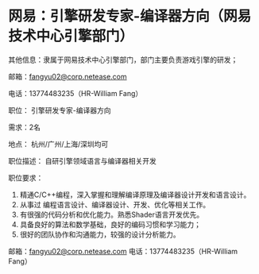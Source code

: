 # 网易：引擎研发专家-编译器方向（网易技术中心引擎部门）

其他信息：隶属于网易技术中心引擎部门，部门主要负责游戏引擎的研发；

邮箱：fangyu02@corp.netease.com

电话：13774483235（HR-William Fang）

职位：
引擎研发专家-编译器方向

需求：2名

地点：
杭州/广州/上海/深圳均可

职位描述：
自研引擎领域语言与编译器相关开发

职位要求：
1. 精通C/C++编程，深入掌握和理解编译原理及编译器设计开发和语言设计。
2. 从事过 编程语言设计、编译器设计、开发、优化等相关工作。
3. 有很强的代码分析和优化能力。熟悉Shader语言开发优先。
4. 具备良好的算法和数学基础，良好的编码习惯和学习能力；
5. 很好的团队协作和沟通能力，较强的设计分析能力。

邮箱：fangyu02@corp.netease.com
​
电话：13774483235（HR-William Fang）
